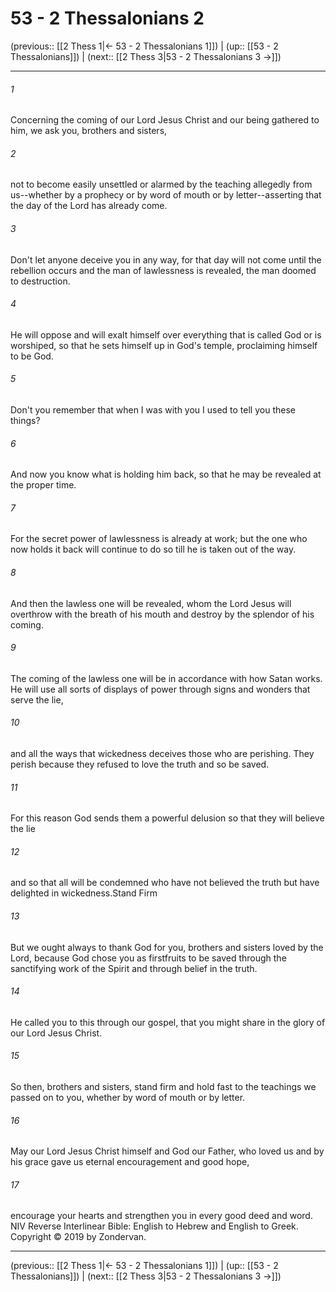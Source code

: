 # 53 - 2 Thessalonians 2

(previous:: [[2 Thess 1|← 53 - 2 Thessalonians 1]]) | (up:: [[53 - 2 Thessalonians]]) | (next:: [[2 Thess 3|53 - 2 Thessalonians 3 →]])

***


###### 1 
Concerning the coming of our Lord Jesus Christ and our being gathered to him, we ask you, brothers and sisters, 

###### 2 
not to become easily unsettled or alarmed by the teaching allegedly from us--whether by a prophecy or by word of mouth or by letter--asserting that the day of the Lord has already come. 

###### 3 
Don't let anyone deceive you in any way, for that day will not come until the rebellion occurs and the man of lawlessness is revealed, the man doomed to destruction. 

###### 4 
He will oppose and will exalt himself over everything that is called God or is worshiped, so that he sets himself up in God's temple, proclaiming himself to be God. 

###### 5 
Don't you remember that when I was with you I used to tell you these things? 

###### 6 
And now you know what is holding him back, so that he may be revealed at the proper time. 

###### 7 
For the secret power of lawlessness is already at work; but the one who now holds it back will continue to do so till he is taken out of the way. 

###### 8 
And then the lawless one will be revealed, whom the Lord Jesus will overthrow with the breath of his mouth and destroy by the splendor of his coming. 

###### 9 
The coming of the lawless one will be in accordance with how Satan works. He will use all sorts of displays of power through signs and wonders that serve the lie, 

###### 10 
and all the ways that wickedness deceives those who are perishing. They perish because they refused to love the truth and so be saved. 

###### 11 
For this reason God sends them a powerful delusion so that they will believe the lie 

###### 12 
and so that all will be condemned who have not believed the truth but have delighted in wickedness.Stand Firm 

###### 13 
But we ought always to thank God for you, brothers and sisters loved by the Lord, because God chose you as firstfruits to be saved through the sanctifying work of the Spirit and through belief in the truth. 

###### 14 
He called you to this through our gospel, that you might share in the glory of our Lord Jesus Christ. 

###### 15 
So then, brothers and sisters, stand firm and hold fast to the teachings we passed on to you, whether by word of mouth or by letter. 

###### 16 
May our Lord Jesus Christ himself and God our Father, who loved us and by his grace gave us eternal encouragement and good hope, 

###### 17 
encourage your hearts and strengthen you in every good deed and word. NIV Reverse Interlinear Bible: English to Hebrew and English to Greek. Copyright © 2019 by Zondervan.

***

(previous:: [[2 Thess 1|← 53 - 2 Thessalonians 1]]) | (up:: [[53 - 2 Thessalonians]]) | (next:: [[2 Thess 3|53 - 2 Thessalonians 3 →]])
